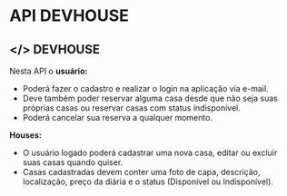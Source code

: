 # API DEVHOUSE

## </> DEVHOUSE

Nesta API o **usuário:** 
* Poderá fazer o cadastro e realizar o login na aplicação via e-mail. 
* Deve também poder reservar alguma casa desde que não seja suas próprias casas ou reservar casas com status indisponível.
* Poderá cancelar sua reserva a qualquer momento.

**Houses:**
* O usuário logado poderá cadastrar uma nova casa, editar ou excluir suas casas quando quiser.
* Casas cadastradas devem conter uma foto de capa, descrição, localização, preço da diária e o status (Disponível ou Indisponível).